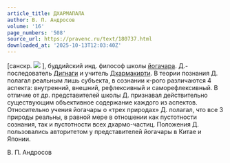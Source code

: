 ```yaml
---
article_title: ДХАРМАПАЛА
author: В. П. Андросов
volume: '16'
page_numbers: '508'
source_url: https://pravenc.ru/text/180737.html
downloaded_at: '2025-10-13T12:03:40Z'
---
```


[санскр. ![](https://pravenc.ru/char/26310/Dharmap1la/image.png) ], буддийский инд. философ школы [йогачара](https://pravenc.ru/text/йогачара.html). Д.- последователь [Дигнаги](https://pravenc.ru/text/Дигнаги.html) и учитель [Дхармакирти](https://pravenc.ru/text/Дхармакирти.html). В теории познания Д. полагал реальным лишь субъекта, в сознании к-рого различаются 4 аспекта: внутренний, внешний, рефлексивный и саморефлексивный. В отличие от др. представителей школы Д. признавал действительно существующим объективное содержание каждого из аспектов. Относительно учения йогачары о «трех природах» Д. полагал, что все 3 природы реальны, в равной мере в отношении как пустотности сознания, так и пустотности всех дхармо-частиц. Положения Д. пользовались авторитетом у представителей йогачары в Китае и Японии.

В. П. Андросов
